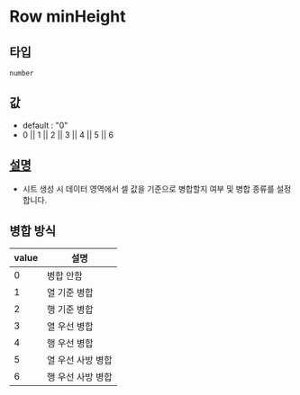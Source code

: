# Row minHeight

## 타입

`number`

## 값
- default : "0"
- 0 || 1 || 2 || 3 || 4 || 5 || 6

## [설명](https://docs.ibsheet.com/ibsheet/v8/manual/#docs/props/cfg/data-merge)
- 시트 생성 시 데이터 영역에서 셀 값을 기준으로 병합할지 여부 및 병합 종류를 설정합니다.

## 병합 방식
|value | 설명 |
| --- | --- |
| 0 | 병합 안함 |
| 1 | 열 기준 병합 |
| 2 | 행 기준 병합 |
| 3 | 열 우선 병합 |
| 4 | 행 우선 병합 |
| 5 | 열 우선 사방 병합 |
| 6 | 행 우선 사방 병합 |
